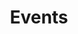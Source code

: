 ---
title: Events
layout: page
include: posts-list.html
permalink: /events/
comments: false
sharing: false
---